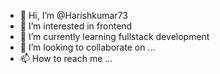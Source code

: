 - 👋 Hi, I’m @Harishkumar73
- 👀 I’m interested in frontend
- 🌱 I’m currently learning fullstack development
- 💞️ I’m looking to collaborate on ...
- 📫 How to reach me ...

<!---
Harishkumar73/Harishkumar73 is a ✨ special ✨ repository because its `README.md` (this file) appears on your GitHub profile.
You can click the Preview link to take a look at your changes.
--->
